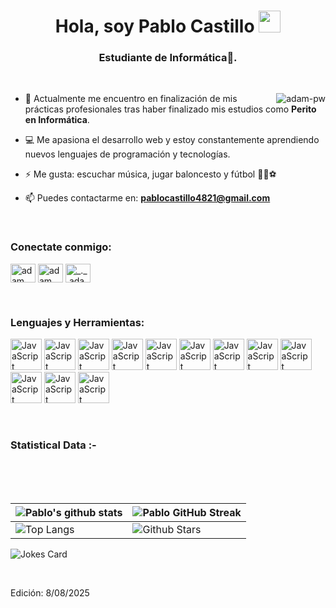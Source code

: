<h1 align="center"><b>Hola, soy Pablo Castillo </b><img src="https://media.giphy.com/media/hvRJCLFzcasrR4ia7z/giphy.gif" width="35"></h1>
<h3 align="center">Estudiante de Informática🌟.</h3>

<br>

<p><img align="right" src="https://github.com/Adam-pw/Adam-pw/blob/main/animation_500_kxa883sd.gif" alt="adam-pw" /></p>

- 🌱 Actualmente me encuentro en finalización de mis prácticas profesionales tras haber finalizado mis estudios como **Perito en Informática**.

- 💻 Me apasiona el desarrollo web y estoy constantemente aprendiendo nuevos lenguajes de programación y tecnologías.

- ⚡ Me gusta: escuchar música, jugar baloncesto y fútbol 🎵🏀⚽

- 📫 Puedes contactarme en: **pablocastillo4821@gmail.com**

<br>

<h3 align="left">Conectate conmigo:</h3>
<p align="left">
  <a href="https://www.linkedin.com/in/pablo-castillo-112202352/" target="blank"><img align="center"
      src="https://raw.githubusercontent.com/rahuldkjain/github-profile-readme-generator/master/src/images/icons/Social/linked-in-alt.svg"
      alt="adam pithewan" height="30" width="40" /></a>
  <a href="https://www.facebook.com/profile.php?id=100050212087089" target="blank"><img align="center"
      src="https://raw.githubusercontent.com/rahuldkjain/github-profile-readme-generator/master/src/images/icons/Social/facebook.svg"
      alt="adam pithen wala" height="30" width="40" /></a>
  <a href="https://www.instagram.com/xldaniel__/" target="blank"><img align="center"
      src="https://raw.githubusercontent.com/rahuldkjain/github-profile-readme-generator/master/src/images/icons/Social/instagram.svg"
      alt="_._.adam._" height="30" width="40" /></a>
 
</p>

<br>

<h3 align="left">Lenguajes y Herramientas:</h3> <p align="left">
  <img src="https://static.vecteezy.com/system/resources/previews/027/127/463/non_2x/javascript-logo-javascript-icon-transparent-free-png.png" alt="JavaScript" width="50" height="50"/>
  <img src="https://cdn.freebiesupply.com/logos/large/2x/mysql-5-logo-png-transparent.png" alt="JavaScript" width="50" height="50"/>
  <img src="https://images.vexels.com/media/users/3/166401/isolated/preview/b82aa7ac3f736dd78570dd3fa3fa9e24-icono-del-lenguaje-de-programacion-java.png" alt="JavaScript" width="50" height="50"/>
  <img src="https://images.icon-icons.com/2415/PNG/512/mongodb_original_wordmark_logo_icon_146425.png" alt="JavaScript" width="50" height="50"/>
  <img src="https://v4.material-ui.com/static/logo.png" alt="JavaScript" width="50" height="50"/>
  <img src="https://upload.wikimedia.org/wikipedia/commons/thumb/d/d9/Node.js_logo.svg/590px-Node.js_logo.svg.png" alt="JavaScript" width="50" height="50"/>
  <img src="https://upload.wikimedia.org/wikipedia/commons/thumb/a/a7/React-icon.svg/1150px-React-icon.svg.png" alt="JavaScript" width="50" height="50"/>
  <img src="https://www.w3.org/html/logo/downloads/HTML5_Badge_512.png" alt="JavaScript" width="50" height="50"/>
  <img src="https://upload.wikimedia.org/wikipedia/commons/thumb/6/62/CSS3_logo.svg/512px-CSS3_logo.svg.png?20210705212817" alt="JavaScript" width="50" height="50"/>
  <img src="https://uxwing.com/wp-content/themes/uxwing/download/brands-and-social-media/postman-icon.png" alt="JavaScript" width="50" height="50"/>
  <img src="https://upload.wikimedia.org/wikipedia/commons/thumb/d/d5/Tailwind_CSS_Logo.svg/1200px-Tailwind_CSS_Logo.svg.png" alt="JavaScript" width="50" height="50"/>
  <img src="https://upload.wikimedia.org/wikipedia/commons/thumb/b/b2/Bootstrap_logo.svg/2560px-Bootstrap_logo.svg.png" alt="JavaScript" width="50" height="50"/>
</p>  

<br>

<h3>Statistical Data :-</h3>

<br>
<br>
  <br>
  


| ![Pablo's github stats](https://github-readme-stats.vercel.app/api?username=PabloCastillo10&show_icons=true&theme=tokyonight) | ![Pablo GitHub Streak](https://github-readme-streak-stats.herokuapp.com/?user=PabloCastillo10&theme=tokyonight) |
| --- | --- |
| ![Top Langs](https://github-readme-stats.vercel.app/api/top-langs/?username=PabloCastillo10&theme=tokyonight) | ![Github Stars](https://github-readme-stats.vercel.app/api?username=PabloCastillo10&show_icons=true&locale=en&count_private=true&hide_rank=true&custom_title=My%20GitHub%20Stats&disable_animations=true&theme=tokyonight) |

![Jokes Card](https://readme-jokes.vercel.app/api?theme=tokyonight)


<br>


Edición: 8/08/2025
